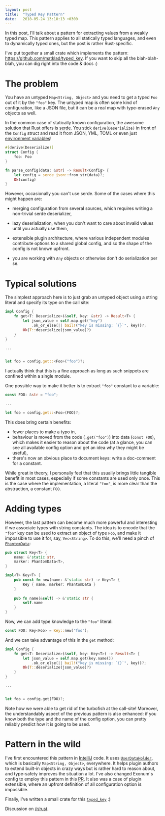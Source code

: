 ```yaml
---
layout: post
title:  "Typed Key Pattern"
date:   2018-05-24 13:18:13 +0300
---
```


In this post, I'll talk about a pattern for extracting values from a
weakly typed map. This pattern applies to all statically typed
languages, and even to dynamically typed ones, but the post is rather
Rust-specific.

I've put together a small crate which implements the pattern:
https://github.com/matklad/typed_key.  If you want to skip all the
blah-blah-blah, you can dig right into the code & docs :)


# The problem

You have an untyped `Map<String, Object>` and you need to get a typed
`Foo` out of it by the `"foo"` key. The untyped map is often some kind
of configuration, like a JSON file, but it can be a real map with
type-erased `Any` objects as well.

In the common case of statically known configuration, the awesome
solution that Rust offers is [serde]. You stick `derive(Deserialize)`
in front of the `Config` struct and read it from JSON, YML, TOML or
even just [environment variables]!

~~~rust
#[derive(Deserialize)]
struct Config {
    foo: Foo
}

fn parse_config(data: &str) -> Result<Config> {
    let config = serde_json::from_str(data)?;
    Ok(config)
}
~~~



[serde]: https://crates.io/crates/serde
[environment variables]: https://github.com/softprops/envy


However, occasionally you can't use serde. Some of the cases where
this might happen are:

* merging configuration from several sources, which requires writing a
  non-trivial serde deserializer,

* lazy deserialization, when you don't want to care about invalid values
  until you actually use them,

* extensible plugin architecture, where various independent modules
  contribute options to a shared global config, and so the shape of
  the config is not known upfront.

* you are working with `Any` objects or otherwise don't do
  serialization per se.
  
  
# Typical solutions

The simplest approach here is to just grab an untyped object using a
string literal and specify its type on the call site:


~~~rust
impl Config {
    fn get<T: Deserialize>(&self, key: &str) -> Result<T> {
        let json_value = self.map.get("key")
            .ok_or_else(|| bail!("key is missing: `{}`", key))?;
        Ok(T::deserialize(json_value)?)
    }
}

...


let foo = config.get::<Foo>("foo")?;
~~~

I actually think that this is a fine approach as long as such snippets
are confined within a single module.

One possible way to make it better is to extract `"foo"` constant to a
variable:

~~~rust
const FOO: &str = "foo";

...

let foo = config.get::<Foo>(FOO)?;
~~~

This does bring certain benefits:

  * fewer places to make a typo in,
  * behaviour is moved from the code (`.get("foo")`) into data (`const
    FOO`), which makes it easier to reason about the code (at a
    glance, you can see all available config option and get an idea
    why they might be useful),
  * there's now an obvious place to document keys: write a doc-comment
    for a constant.

While great in theory, I personally feel that this usually brings
little tangible benefit in most cases, especially if some constants
are used only once. This is the case where the implementation, a
literal `"foo"`, is more clear than the abstraction, a constant `FOO`.


# Adding types

However, the last pattern can become much more powerful and
interesting if we associate types with string constants. The idea is
to encode that the `"foo"` key can be used to extract an object of
type `Foo`, and make it impossible to use it for, say,
`Vec<String>`. To do this, we'll need a pinch of
[`PhantomData`][phantom]:


~~~rust
pub struct Key<T> {
    name: &'static str,
    marker: PhantomData<T>,
}

impl<T> Key<T> {
    pub const fn new(name: &'static str) -> Key<T> {
        Key { name, marker: PhantomData }
    }
    
    pub fn name(&self) -> &'static str {
        self.name
    }
}
~~~

[phantom]: https://doc.rust-lang.org/beta/std/marker/struct.PhantomData.html


Now, we can add type knowledge to the `"foo"` literal:

~~~rust
const FOO: Key<Foo> = Key::new("foo");
~~~

And we can take advantage of this in the `get` method:

~~~rust
impl Config {
    fn get<T: Deserialize>(&self, key: Key<T>) -> Result<T> {
        let json_value = self.map.get(key.name())
            .ok_or_else(|| bail!("key is missing: `{}`", key))?;
        Ok(T::deserialize(json_value)?)
    }
}

...


let foo = config.get(FOO)?;
~~~

Note how we were able to get rid of the turbofish at the call-site!
Moreover, the understandably aspect of the previous pattern is also
enhanced: if you know both the type and the name of the config option,
you can pretty reliably predict how it is going to be used.


# Pattern in the wild

I've first encountered this pattern in [IntelliJ] code. It uses
[`UserDataHolder`], which is basically `Map<String, Object>`,
everywhere. It helps plugin authors to extend built-in objects in
crazy ways but is rather hard to reason about, and type-safety
improves the situation a lot. I've also changed Exonum's config to
employ this pattern in this [PR]. It also was a case of plugin
extensible, where an upfront definition of all configuration option is
impossible.

Finally, I've written a small crate for this [`typed_key`] :) 

Discussion on [/r/rust](https://www.reddit.com/r/rust/comments/8ls25e/blog_post_typed_key_pattern/).

[IntelliJ]: https://github.com/JetBrains/intellij-community/blob/16bfca92199dca383b66c69c3427b4639ea8e213/platform/util/src/com/intellij/openapi/util/Key.java
[`UserDataHolder`]: https://github.com/JetBrains/intellij-community/blob/16bfca92199dca383b66c69c3427b4639ea8e213/platform/util/src/com/intellij/openapi/util/UserDataHolder.java
[PR]: https://github.com/exonum/exonum/pull/417
[`typed_key`]: https://crates.io/crates/typed_key
